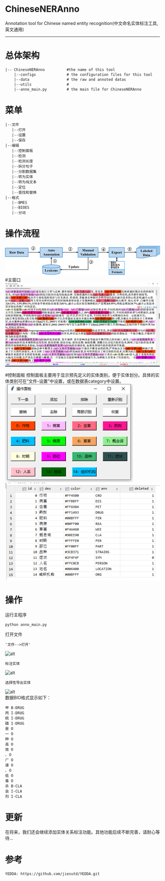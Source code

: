 # ChineseNERAnno
Annotation tool for Chinese named entity recognition(中文命名实体标注工具,英文通用)
***
# 总体架构
```
|-- ChineseNERAnno          #the name of this tool
    |--configs              # the configuration files for this tool
    |--data                 # the raw and annoted datas
    |--utils                # 
    |--anno_main.py         # the main file for ChineseNERAnno
```
# 菜单
```
|--文件
   |--打开
   |--设置
   |--保存
|--编辑
   |--控制面板
   |--检测
   |--检测长度
   |--拆分句子
   |--分割数据集
   |--转为实体
   |--转为纯文本
   |--定位
   |--查找和替换
|--格式
   |--BMES
   |--BIOES
   |--分词
```
# 操作流程
![alt](configs/process.png)
#主窗口
![alt](configs/main.png)


#控制面板
控制面板主要用于显示预先定义的实体类别，便于实体划分。具体的实体类别可在“文件-设置”中设置，或在数据表category中设置。 \
![alt](configs/keyboard.png) ![alt](configs/categories.png)

# 操作
运行主程序
```
python anno_main.py
```
打开文件
```
'文件-->打开'
```
![alt](configs/Video_2020-08-01_163914.gif)
```
标注实体
```
![alt](configs/Video_2020-08-01_165311.gif)

```
选择性导出实体
```
![alt](configs/Video_2020-08-01_163914.gif) \
数据BIO格式显示如下：
```
甲 B-DRUG
丙 I-DRUG
硫 I-DRUG
磷 I-DRUG
是 O
一 O
种 O
高 O
效 O
､ O
广 O
谱 O
､ O
低 O
毒 O
杀 B-CLA
虫 I-CLA
剂 I-CLA
```



# 更新
在将来，我们还会继续添加实体关系标注功能。其他功能后续不断完善，请耐心等待...

# 参考
```
YEDDA: https://github.com/jiesutd/YEDDA.git
```

